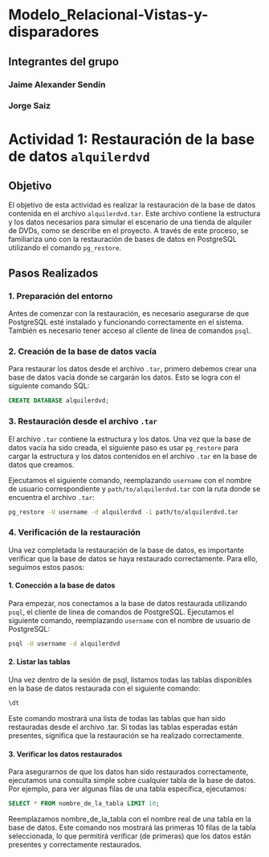 # Modelo_Relacional-Vistas-y-disparadores

## Integrantes del grupo

### Jaime Alexander Sendín
### Jorge Saiz

# Actividad 1: Restauración de la base de datos `alquilerdvd`

## Objetivo

El objetivo de esta actividad es realizar la restauración de la base de datos contenida en el archivo `alquilerdvd.tar`. Este archivo contiene la estructura y los datos necesarios para simular el escenario de una tienda de alquiler de DVDs, como se describe en el proyecto. A través de este proceso, se familiariza uno con la restauración de bases de datos en PostgreSQL utilizando el comando `pg_restore`.

## Pasos Realizados

### 1. Preparación del entorno

Antes de comenzar con la restauración, es necesario asegurarse de que PostgreSQL esté instalado y funcionando correctamente en el sistema. También es necesario tener acceso al cliente de línea de comandos `psql`.

### 2. Creación de la base de datos vacía

Para restaurar los datos desde el archivo `.tar`, primero debemos crear una base de datos vacía donde se cargarán los datos. Esto se logra con el siguiente comando SQL:

```sql
CREATE DATABASE alquilerdvd;
```

### 3. Restauración desde el archivo `.tar`

El archivo `.tar` contiene la estructura y los datos. Una vez que la base de datos vacía ha sido creada, el siguiente paso es usar `pg_restore` para cargar la estructura y los datos contenidos en el archivo `.tar` en la base de datos que creamos.

Ejecutamos el siguiente comando, reemplazando `username` con el nombre de usuario correspondiente y `path/to/alquilerdvd.tar` con la ruta donde se encuentra el archivo `.tar`:

```bash
pg_restore -U username -d alquilerdvd -1 path/to/alquilerdvd.tar
```

### 4. Verificación de la restauración

Una vez completada la restauración de la base de datos, es importante verificar que la base de datos se haya restaurado correctamente. Para ello, seguimos estos pasos:

#### 1. Conección a la base de datos

Para empezar, nos conectamos a la base de datos restaurada utilizando `psql`, el cliente de línea de comandos de PostgreSQL. Ejecutamos el siguiente comando, reemplazando `username` con el nombre de usuario de PostgreSQL:

```bash
psql -U username -d alquilerdvd
```
#### 2. Listar las tablas

Una vez dentro de la sesión de psql, listamos todas las tablas disponibles en la base de datos restaurada con el siguiente comando:

```sql
\dt
```

Este comando mostrará una lista de todas las tablas que han sido restauradas desde el archivo .tar. Si todas las tablas esperadas están presentes, significa que la restauración se ha realizado correctamente.

#### 3. Verificar los datos restaurados

Para asegurarnos de que los datos han sido restaurados correctamente, ejecutamos una consulta simple sobre cualquier tabla de la base de datos. Por ejemplo, para ver algunas filas de una tabla específica, ejecutamos:

```sql
SELECT * FROM nombre_de_la_tabla LIMIT 10;
```

Reemplazamos nombre_de_la_tabla con el nombre real de una tabla en la base de datos. Este comando nos mostrará las primeras 10 filas de la tabla seleccionada, lo que permitirá verificar (de primeras) que los datos están presentes y correctamente restaurados.

